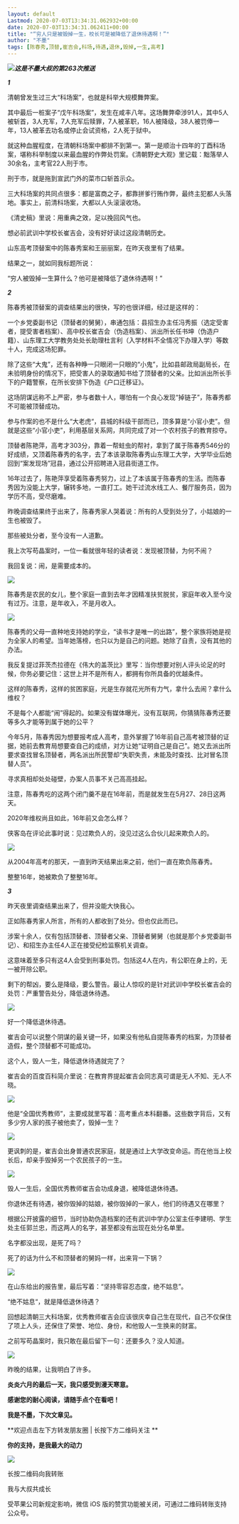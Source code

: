 ```yaml
---
layout: default
Lastmod: 2020-07-03T13:34:31.062932+00:00
date: 2020-07-03T13:34:31.062411+00:00
title: "“穷人只是被毁掉一生，校长可是被降低了退休待遇啊！”"
author: "不墨"
tags: [陈春秀,顶替,崔吉会,科场,待遇,退休,毁掉,一生,高考]
---
```


**_![](https://images.weserv.nl/?url=https%3A//mmbiz.qpic.cn/mmbiz_jpg/769yicNVaKjcXvwded137eOGUnVmjTibICDrKSoz4icqlhupzt5G1l3H3ia67E9BcObQdWZ6mRNXXX1ZJGDN1cPciaQ/640%3Fwx_fmt%3Djpeg)这是_****_不墨大叔_****_的第263次推送_**

_**1**_

清朝曾发生过三大“科场案”，也就是科举大规模舞弊案。  

其中最后一桩案子“戊午科场案”，发生在咸丰八年。这场舞弊牵涉91人，其中5人被斩首，3人充军，7人充军后赎罪，7人被革职，16人被降级，38人被罚俸一年，13人被革去功名或停止会试资格，2人死于狱中。

就这种血腥程度，在清朝科场案中都排不到第一。第一是顺治十四年的丁酉科场案，堪称科举制度以来最血腥的作弊处罚案。《清朝野史大观》里记载：黜落举人30余名，主考官22人刑于市。

刑于市，就是拖到宣武门外的菜市口斩首示众。

三大科场案的共同点很多：都是富商之子，都靠拼爹行贿作弊，最终主犯都人头落地。事实上，前清科场案，大都以人头滚滚收场。

《清史稿》里说：用重典之效，足以挽回风气也。  

想必前武训中学校长崔吉会，没有好好读过这段清朝历史。

山东高考顶替案中的陈春秀案和王丽丽案，在昨天夜里有了结果。

结果之一，就如同我标题所说：

“穷人被毁掉一生算什么？他可是被降低了退休待遇啊！”

**_2_**

陈春秀被顶替案的调查结果出的很快，写的也很详细，经过是这样的：

一个乡党委副书记（顶替者的舅舅），串通包括：县招生办主任冯秀振（选定受害者，提受害者档案）、高中校长崔吉会（伪造档案）、派出所长任书坤（伪造户籍）、山东理工大学教务处处长助理杜言利（入学材料不全情况下办理入学）等数十人，完成这场犯罪。

除了这些“大鬼”，还有各种睁一只眼闭一只眼的“小鬼”，比如县邮政局副局长，在未验明身份的情况下，把受害人的录取通知书给了顶替者的父亲。比如派出所长手下的户籍警察，在所长安排下伪造《户口迁移证》。

这场阴谋远称不上严密，参与者数十人，哪怕有一个良心发现“掉链子”，陈春秀都不可能被顶替成功。

参与作案的也不是什么“大老虎“，县城的科级干部而已，顶多算是“小官小吏”。但就是这些“小官小吏”，利用基层关系网，共同完成了对一个农村孩子的教育掠夺。

顶替者陈艳萍，高考才303分，靠着一帮蛀虫的帮衬，拿到了属于陈春秀546分的好成绩，又顶着陈春秀的名字，去了本该录取陈春秀山东理工大学，大学毕业后她回到“案发现场”冠县，通过公开招聘进入冠县街道工作。

16年过去了，陈艳萍享受着陈春秀努力，过上了本该属于陈春秀的生活。而陈春秀因为没能上大学，辗转多地，一直打工。她干过流水线工人、餐厅服务员，因为学历不高，受尽磨难。

昨晚调查结果终于出来了，陈春秀家人哭着说：所有的人受到处分了，小姑娘的一生也被毁了。

那些被处分者，至今没有一人道歉。

我上次写苟晶案时，一位一看就很年轻的读者说：发现被顶替，为何不闹？

我回复说：闹，是需要成本的。

![](https://images.weserv.nl/?url=https%3A//mmbiz.qpic.cn/mmbiz_png/769yicNVaKjcXvwded137eOGUnVmjTibICbAd4yXiaFGsDyoic2AGtHUMIQScuBCksjTvxWjAmbuwJg8d8B5TAU5icA/640%3Fwx_fmt%3Dpng)

陈春秀是农民的女儿，整个家庭一直到去年才因精准扶贫脱贫，家庭年收入至今没有过万。注意，是年收入，不是月收入。

![](https://images.weserv.nl/?url=https%3A//mmbiz.qpic.cn/mmbiz_png/769yicNVaKjcXvwded137eOGUnVmjTibICr1kQ79xaPLl1Yq7fiabvf9Wlv3ib4byx8V3OtYMk2DjQ2ocZqsZrIUXg/640%3Fwx_fmt%3Dpng)

陈春秀的父母一直种地支持她的学业，“读书才是唯一的出路”，整个家族将她是视为全家人的希望。当年她落榜，也只以为是自己的问题。她除了自责，没有其他的办法。

我反复提过菲茨杰拉德在《伟大的盖茨比》里写：当你想要对别人评头论足的时候，你务必要记住：这世上并不是所有人，都拥有你所具备的优越条件。

这样的陈春秀，这样的贫困家庭，光是生存就花光所有力气，拿什么去闹？拿什么维权？  

不是每个人都能“闹”得起的。如果没有媒体曝光，没有互联网，你猜猜陈春秀还要等多久才能等到属于她的公平？

今年5月，陈春秀因为想要报考成人高考，意外掌握了16年前自己高考被顶替的证据，她前去教育局想要查自己的成绩，对方让她“证明自己是自己”。她又去派出所要求查找冒名顶替者，两名派出所民警却“失职失责，未能及时查找、比对冒名顶替人员”。  

寻求真相却处处碰壁，办案人员事不关己高高挂起。

注意，陈春秀吃的这两个闭门羹不是在16年前，而是就发生在5月27、28日这两天。

2020年维权尚且如此，16年前又会怎么样？

侠客岛在评论此事时说：见过欺负人的，没见过这么合伙儿起来欺负人的。

![](https://images.weserv.nl/?url=https%3A//mmbiz.qpic.cn/mmbiz_png/769yicNVaKjcXvwded137eOGUnVmjTibIChTYbWNsIfxdb0dg6JEafGxEpafGbXDvg5zCib1AcgJZgoLm9WEoCxzA/640%3Fwx_fmt%3Dpng)

从2004年高考的那天，一直到昨天结果出来之前，他们一直在欺负陈春秀。

整整16年，她被欺负了整整16年。  

**_3_**

昨天夜里调查结果出来了，但并没能大快我心。

正如陈春秀家人所言，所有的人都收到了处分。但也仅此而已。

涉案十余人，仅有包括顶替者、顶替者父亲、顶替者舅舅（也就是那个乡党委副书记）、和招生办主任4人正在接受纪检监察机关调查。

这意味着至多只有这4人会受到刑事处罚。包括这4人在内，有公职在身上的，无一被开除公职。

剩下的帮凶，要么是降级，要么警告。最让人惊叹的是针对武训中学校长崔吉会的处罚：严重警告处分，降低退休待遇。  

![](https://images.weserv.nl/?url=https%3A//mmbiz.qpic.cn/mmbiz_png/769yicNVaKjcXvwded137eOGUnVmjTibICjWzcZgJwr6UX4SdXiaUmjRUoUhkXuRTmvUkLkSricnxxlhRF0eUXRY7A/640%3Fwx_fmt%3Dpng)

好一个降低退休待遇。

崔吉会可以说整个阴谋的最关键一环，如果没有他私自提陈春秀的档案，为顶替者造假，整个顶替都不可能成功。

这个人，毁人一生，降低退休待遇就完了？

崔吉会的百度百科简介里说：在教育界提起崔吉会同志真可谓是无人不知、无人不晓。  

![](https://images.weserv.nl/?url=https%3A//mmbiz.qpic.cn/mmbiz_png/769yicNVaKjcXvwded137eOGUnVmjTibICLklXB6BcVUSpM5fpD93bXGicv60mmT0sWuwEYZZ7S0zTGkWpIuiadjAA/640%3Fwx_fmt%3Dpng)

他是“全国优秀教师”，主要成就里写着：高考重点本科翻番。这些数字背后，又有多少穷人家的孩子被他卖了，毁掉一生？

![](https://images.weserv.nl/?url=https%3A//mmbiz.qpic.cn/mmbiz_png/769yicNVaKjcXvwded137eOGUnVmjTibICmr0y29yYgAJ08ghMhPUNWgSSWNJSibu6aExmyyWkZsfibhsBZhXQaLjQ/640%3Fwx_fmt%3Dpng)

更讽刺的是，崔吉会出身普通农民家庭，就是通过上大学改变命运。而在他当上校长后，却亲手毁掉另一个农民孩子的一生。

![](https://images.weserv.nl/?url=https%3A//mmbiz.qpic.cn/mmbiz_png/769yicNVaKjcXvwded137eOGUnVmjTibICY6LB8CVQKuJIeFpk8cvqWpIIBKQnCc1ojw3yFfzBQcvkEu0mSulzmw/640%3Fwx_fmt%3Dpng)

毁人一生后，全国优秀教师崔吉会功成身退，被降低退休待遇。

你退休还有待遇，被你毁掉的姑娘，被你毁掉的一家人，他们的待遇又在哪里？

根据公开披露的细节，当时协助伪造档案的还有武训中学办公室主任李建明、学生处主任郭兰忠，而这两人的名字，甚至都没有出现在处分名单里。

名字都没出现，是死了吗？

死了的话为什么不和顶替者的舅妈一样，出来背一下锅？

![](https://images.weserv.nl/?url=https%3A//mmbiz.qpic.cn/mmbiz_png/769yicNVaKjcXvwded137eOGUnVmjTibICOfUlCFIbPt5ibE6S6XJZn96rT8GUmaY5Y3gKvepB31wkA4dEnTkGeHg/640%3Fwx_fmt%3Dpng)

在山东给出的报告里，最后写着：“坚持零容忍态度，绝不姑息”。  

“绝不姑息“，就是降低退休待遇？

回想起清朝三大科场案，优秀教师崔吉会应该很庆幸自己生在现代，自己不仅保住了项上人头，还保住了荣誉、地位、身份，和他毁人一生换来的财富。

之前写苟晶案时，我只敢在最后留下一句：还要多久？没人知道。

[![](https://images.weserv.nl/?url=https%3A//mmbiz.qpic.cn/mmbiz_png/769yicNVaKjcXvwded137eOGUnVmjTibICPibFL9pgTcTXkueTnF4QpGAudSGwrwcmYeibuq8NBOAu6icMVnLRBJJnQ/640%3Fwx_fmt%3Dpng)](http://mp.weixin.qq.com/s?__biz=MzU3MzY3NTM4NQ==&mid=2247494637&idx=1&sn=45fbb8f5557d0d3d6d2c938d09afc14b&chksm=fd3ca9fbca4b20ed43774332246b145462b68288de5b02d2e187df32b96ce7557e6e9dfebbd6&scene=21#wechat_redirect)

昨晚的结果，让我明白了许多。  

**炎炎六月的最后一天，我只感受到漫天寒意。**

**感谢您的耐心阅读，请随手点个在看吧！**

**我是不墨，下次文章见。**

**欢迎点击左下方转发朋友圈 | 长按下方二维码关注 **

**你的支持，是我最大的动力**

**![](https://images.weserv.nl/?url=https%3A//mmbiz.qpic.cn/mmbiz_jpg/769yicNVaKjeowD95OiayUficg0NMIh7rDUS10uib92eRIO16m20CJGc16XEnVdC0TuF0aDe9j1FibZ868lk7CgKbLQ/640%3Fwx_fmt%3Djpeg)**

长按二维码向我转账

我与大叔共成长

受苹果公司新规定影响，微信 iOS 版的赞赏功能被关闭，可通过二维码转账支持公众号。

